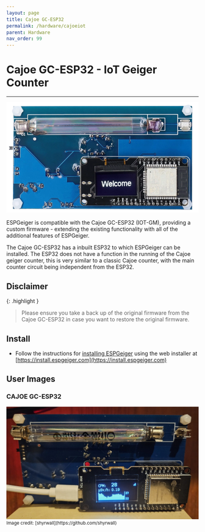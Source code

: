 ```yaml
---
layout: page
title: Cajoe GC-ESP32
permalink: /hardware/cajoeiot
parent: Hardware
nav_order: 99
---
```

<style>
#espghwimg {
  max-height: 300px;
}
.espghwimg {
  max-height: 300px;
}
</style>

# Cajoe GC-ESP32 - IoT Geiger Counter

---

<img id="espghwimg" src="img/cajoeiot.png" alt="Cajoe GC-ESP32 - IoT Geiger Counter">

ESPGeiger is compatible with the Cajoe GC-ESP32 (IOT-GM), providing a custom firmware - extending the existing functionality with all of the additional features of ESPGeiger.

The Cajoe GC-ESP32 has a inbuilt ESP32 to which ESPGeiger can be installed. The ESP32 does not have a function in the running of the Cajoe geiger counter, this is very similar to a classic Cajoe counter, with the main counter circuit being independent from the ESP32.

## Disclaimer

{: .highlight }

>Please ensure you take a back up of the original firmware from the Cajoe GC-ESP32 in case you want to restore the original firmware.

## Install

- Follow the instructions for [installing ESPGeiger](/install/webinstaller) using the web installer at [https://install.espgeiger.com](https://install.espgeiger.com)

## User Images

### CAJOE GC-ESP32
<img class="espghwimg" src="img/cajoeiot-shyrwall.jpg" alt="Cajoe GC-ESP32">
<br/><sup>Image credit: [shyrwall](https://github.com/shyrwall)</sup>

